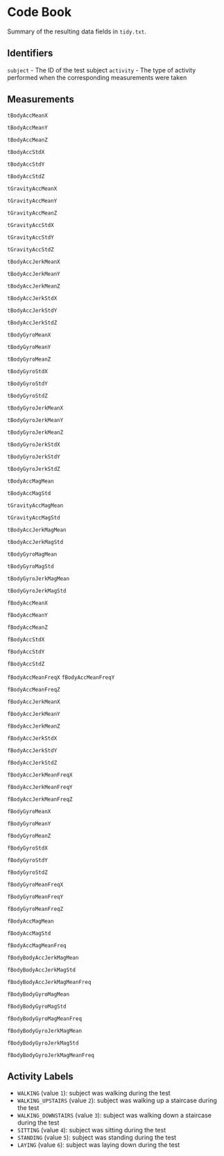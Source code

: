 # Code Book

Summary of the resulting data fields in `tidy.txt`.

## Identifiers

 `subject` - The ID of the test subject
 `activity` - The type of activity performed when the corresponding measurements were taken

## Measurements

 `tBodyAccMeanX`
 
 `tBodyAccMeanY`
 
 `tBodyAccMeanZ`
 
 `tBodyAccStdX`
 
 `tBodyAccStdY`
 
 `tBodyAccStdZ`
 
 `tGravityAccMeanX`
 
 `tGravityAccMeanY`
 
 `tGravityAccMeanZ`
 
 `tGravityAccStdX`
 
 `tGravityAccStdY`
 
 `tGravityAccStdZ`
 
 `tBodyAccJerkMeanX`
 
 `tBodyAccJerkMeanY`
 
 `tBodyAccJerkMeanZ`
 
 `tBodyAccJerkStdX`
 
 `tBodyAccJerkStdY`
 
 `tBodyAccJerkStdZ`
 
 `tBodyGyroMeanX`
 
 `tBodyGyroMeanY`
 
 `tBodyGyroMeanZ`
 
 `tBodyGyroStdX`
 
 `tBodyGyroStdY`
 
 `tBodyGyroStdZ`
 
 `tBodyGyroJerkMeanX`
 
 `tBodyGyroJerkMeanY`
 
 `tBodyGyroJerkMeanZ`
 
 `tBodyGyroJerkStdX`
 
 `tBodyGyroJerkStdY`
 
 `tBodyGyroJerkStdZ`
 
 `tBodyAccMagMean`
 
 `tBodyAccMagStd`
 
 `tGravityAccMagMean`
 
 `tGravityAccMagStd`
 
 `tBodyAccJerkMagMean`
 
 `tBodyAccJerkMagStd`
 
 `tBodyGyroMagMean`
 
 `tBodyGyroMagStd`
 
 `tBodyGyroJerkMagMean`
 
 `tBodyGyroJerkMagStd`
 
 `fBodyAccMeanX`
 
 `fBodyAccMeanY`
 
 `fBodyAccMeanZ`
 
 `fBodyAccStdX`
 
 `fBodyAccStdY`
 
 `fBodyAccStdZ`
 
 `fBodyAccMeanFreqX`
 `fBodyAccMeanFreqY`
 
 `fBodyAccMeanFreqZ`
 
 `fBodyAccJerkMeanX`
 
 `fBodyAccJerkMeanY`
 
 `fBodyAccJerkMeanZ`
 
 `fBodyAccJerkStdX`
 
 `fBodyAccJerkStdY`
 
 `fBodyAccJerkStdZ`
 
 `fBodyAccJerkMeanFreqX`
 
 `fBodyAccJerkMeanFreqY`
 
 `fBodyAccJerkMeanFreqZ`
 
 `fBodyGyroMeanX`
 
 `fBodyGyroMeanY`
 
 `fBodyGyroMeanZ`
 
 `fBodyGyroStdX`
 
 `fBodyGyroStdY`
 
 `fBodyGyroStdZ`
 
 `fBodyGyroMeanFreqX`
 
 `fBodyGyroMeanFreqY`
 
 `fBodyGyroMeanFreqZ`
 
 `fBodyAccMagMean`
 
 `fBodyAccMagStd`
 
 `fBodyAccMagMeanFreq`
 
 `fBodyBodyAccJerkMagMean`
 
 `fBodyBodyAccJerkMagStd`
 
 `fBodyBodyAccJerkMagMeanFreq`
 
 `fBodyBodyGyroMagMean`
 
 `fBodyBodyGyroMagStd`
 
 `fBodyBodyGyroMagMeanFreq`
 
 `fBodyBodyGyroJerkMagMean`
 
 `fBodyBodyGyroJerkMagStd`
 
 `fBodyBodyGyroJerkMagMeanFreq`

## Activity Labels

* `WALKING` (value `1`): subject was walking during the test
* `WALKING_UPSTAIRS` (value `2`): subject was walking up a staircase during the test
* `WALKING_DOWNSTAIRS` (value `3`): subject was walking down a staircase during the test
* `SITTING` (value `4`): subject was sitting during the test
* `STANDING` (value `5`): subject was standing during the test
* `LAYING` (value `6`): subject was laying down during the test
